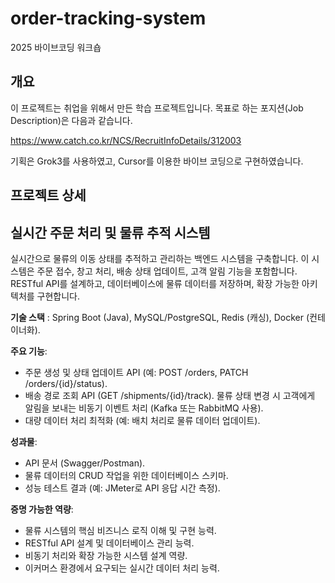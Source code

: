 # order-tracking-system
2025 바이브코딩 워크숍

## 개요
이 프로젝트는 취업을 위해서 만든 학습 프로젝트입니다.
목표로 하는 포지션(Job Description)은 다음과 같습니다.

https://www.catch.co.kr/NCS/RecruitInfoDetails/312003

기획은 Grok3를 사용하였고, Cursor를 이용한 바이브 코딩으로 구현하였습니다.

## 프로젝트 상세

## 실시간 주문 처리 및 물류 추적 시스템
실시간으로 물류의 이동 상태를 추적하고 관리하는 백엔드 시스템을 구축합니다. 이 시스템은 주문 접수, 창고 처리, 배송 상태 업데이트, 고객 알림 기능을 포함합니다. RESTful API를 설계하고, 데이터베이스에 물류 데이터를 저장하며, 확장 가능한 아키텍처를 구현합니다.



**기술 스택** : Spring Boot (Java), MySQL/PostgreSQL, Redis (캐싱), Docker (컨테이너화).

**주요 기능**:
- 주문 생성 및 상태 업데이트 API (예: POST /orders, PATCH /orders/{id}/status).
- 배송 경로 조회 API (GET /shipments/{id}/track).
물류 상태 변경 시 고객에게 알림을 보내는 비동기 이벤트 처리 (Kafka 또는 RabbitMQ 사용).
- 대량 데이터 처리 최적화 (예: 배치 처리로 물류 데이터 업데이트).


**성과물**:
- API 문서 (Swagger/Postman).
- 물류 데이터의 CRUD 작업을 위한 데이터베이스 스키마.
- 성능 테스트 결과 (예: JMeter로 API 응답 시간 측정).

**증명 가능한 역량**:
- 물류 시스템의 핵심 비즈니스 로직 이해 및 구현 능력.
- RESTful API 설계 및 데이터베이스 관리 능력.
- 비동기 처리와 확장 가능한 시스템 설계 역량.
- 이커머스 환경에서 요구되는 실시간 데이터 처리 능력.
